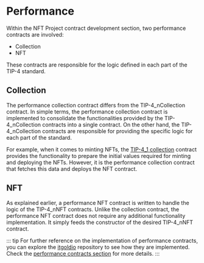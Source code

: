 # Performance
Within the NFT Project contract development section, two performance contracts are involved:
- Collection
- NFT

These contracts are responsible for the logic defined in each part of the TIP-4 standard.

## Collection
The performance collection contract differs from the TIP-4_nCollection contract. In simple terms, the performance collection contract is implemented to consolidate the functionalities provided by the TIP-4_nCollection contracts into a single contract. On the other hand, the TIP-4_nCollection contracts are responsible for providing the specific logic for each part of the standard.

For example, when it comes to minting NFTs, the [TIP-4_1 collection](https://github.com/itgoldio/everscale-tip/blob/main/contracts/TIP4_1/TIP4_1Collection.sol) contract provides the functionality to prepare the initial values required for minting and deploying the NFTs. However, it is the performance collection contract that fetches this data and deploys the NFT contract.

## NFT
As explained earlier, a performance NFT contract is written to handle the logic of the TIP-4_nNFT contracts. Unlike the collection contract, the performance NFT contract does not require any additional functionality implementation. It simply feeds the constructor of the desired TIP-4_nNFT contract.

::: tip
For further reference on the implementation of performance contracts, you can explore the [itgoldio](https://github.com/itgoldio/everscale-tip) repository to see how they are implemented. Check the [performance contracts section](https://github.com/itgoldio/everscale-tip#how-to-use-library) for more details.
:::
